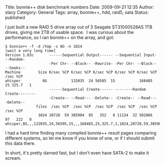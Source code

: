 Title: bonnie++ disk benchmark numbers
Date: 2009-09-21 12:35
Author: slacy
Category: General
Tags: array, bonnie++, hdd, raid5, sata
Status: published

I just built a new RAID 5 drive array out of 3 Seagate ST31000528AS 1TB
drives, giving me 2TB of usable space.  I was curious about the
performance, so I ran bonnie++ on the array, and got:

    $ bonnie++ -f -d /tmp -s 8G -n 1024
    [wait a very long time]
    Version 1.03c       ------Sequential Output------ --Sequential Input- --Random-
                        -Per Chr- --Block-- -Rewrite- -Per Chr- --Block-- --Seeks--
    Machine        Size K/sec %CP K/sec %CP K/sec %CP K/sec %CP K/sec %CP  /sec %CP
    whisper          8G           132035  24 56505  15           168485  25 325.7   1
                        ------Sequential Create------ --------Random Create--------
                        -Create-- --Read--- -Delete-- -Create-- --Read--- -Delete--
                  files  /sec %CP  /sec %CP  /sec %CP  /sec %CP  /sec %CP  /sec %CP
                   1024 20728  59 385904  85   352   0 11134  32 502866  97   222   0
    whisper,8G,,,132035,24,56505,15,,,168485,25,325.7,1,1024,20728,59,385904,85,352,0,11134,32,502866,97,222,0

I had a hard time finding many compiled bonnie++ result pages comparing
different systems, so let me know if you know of one, or if I should
submit this data there.

In short, it's pretty darned fast, but I don't even have SATA-2 to make
it scream.
